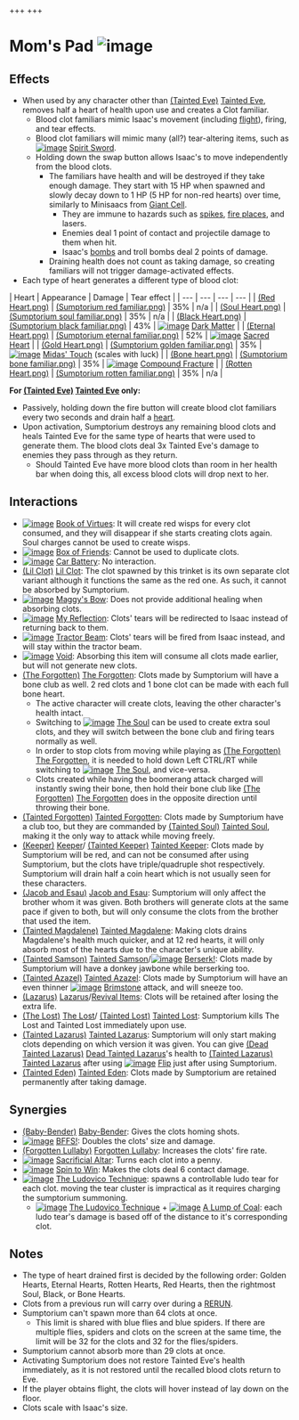 +++
+++

 # Mom's Pad ![image](/image/Mom%27s_Pad.png) 


Effects
---------


* When used by any character other than  [(Tainted Eve)](/wiki/Tainted_Eve "Tainted Eve") [Tainted Eve](/wiki/Tainted_Eve "Tainted Eve"), removes half a heart of health upon use and creates a Clot familiar.
	+ Blood clot familiars mimic Isaac's movement (including [flight](/wiki/Flight "Flight")), firing, and tear effects.
	+ Blood clot familiars will mimic many (all?) tear-altering items, such as [![image](/image/Spirit_Sword.png)](/wiki/Spirit_Sword "Spirit Sword") [Spirit Sword](/wiki/Spirit_Sword "Spirit Sword").
	+ Holding down the swap button allows Isaac's to move independently from the blood clots.
		- The familiars have health and will be destroyed if they take enough damage. They start with 15 HP when spawned and slowly decay down to 1 HP (5 HP for non-red hearts) over time, similarly to Minisaacs from [Giant Cell](/wiki/Giant_Cell "Giant Cell").
			* They are immune to hazards such as [spikes](/wiki/Spikes "Spikes"), [fire places](/wiki/Fire_Places "Fire Places"), and lasers.
			* Enemies deal 1 point of contact and projectile damage to them when hit.
			* Isaac's [bombs](/wiki/Bomb "Bomb") and troll bombs deal 2 points of damage.
		- Draining health does not count as taking damage, so creating familiars will not trigger damage-activated effects.
* Each type of heart generates a different type of blood clot:




| Heart
 | Appearance
 | Damage
 | Tear effect
 |
| --- | --- | --- | --- |
| [(Red Heart.png)](https://static.wikia.nocookie.net/bindingofisaacre_gamepedia/images/d/d7/Red_Heart.png/revision/latest?cb=20210825013100) | [(Sumptorium red familiar.png)](https://static.wikia.nocookie.net/bindingofisaacre_gamepedia/images/3/33/Sumptorium_red_familiar.png/revision/latest?cb=20210826034701) | 35%
 | n/a
 |
| [(Soul Heart.png)](https://static.wikia.nocookie.net/bindingofisaacre_gamepedia/images/3/39/Soul_Heart.png/revision/latest?cb=20210825013038) | [(Sumptorium soul familiar.png)](https://static.wikia.nocookie.net/bindingofisaacre_gamepedia/images/0/09/Sumptorium_soul_familiar.png/revision/latest?cb=20210826034641) | 35%
 | n/a
 |
| [(Black Heart.png)](https://static.wikia.nocookie.net/bindingofisaacre_gamepedia/images/4/46/Black_Heart.png/revision/latest?cb=20210821090118) | [(Sumptorium black familiar.png)](https://static.wikia.nocookie.net/bindingofisaacre_gamepedia/images/7/77/Sumptorium_black_familiar.png/revision/latest?cb=20210826034620) | 43%
 | [![image](/image/Dark_Matter.png)](/wiki/Dark_Matter "Dark Matter") [Dark Matter](/wiki/Dark_Matter "Dark Matter") |
| [(Eternal Heart.png)](https://static.wikia.nocookie.net/bindingofisaacre_gamepedia/images/e/ea/Eternal_Heart.png/revision/latest?cb=20210821090600) | [(Sumptorium eternal familiar.png)](https://static.wikia.nocookie.net/bindingofisaacre_gamepedia/images/3/3e/Sumptorium_eternal_familiar.png/revision/latest?cb=20210826034539) | 52%
 | [![image](/image/Sacred_Heart.png)](/wiki/Sacred_Heart "Sacred Heart") [Sacred Heart](/wiki/Sacred_Heart "Sacred Heart") |
| [(Gold Heart.png)](https://static.wikia.nocookie.net/bindingofisaacre_gamepedia/images/d/dc/Gold_Heart.png/revision/latest?cb=20210821162800) | [(Sumptorium golden familiar.png)](https://static.wikia.nocookie.net/bindingofisaacre_gamepedia/images/2/21/Sumptorium_golden_familiar.png/revision/latest?cb=20210826034518) | 35%
 | [![image](/image/Midas%27_Touch.png)](/wiki/Midas%27_Touch "Midas' Touch") [Midas' Touch](/wiki/Midas%27_Touch "Midas' Touch") (scales with luck)
 |
| [(Bone heart.png)](https://static.wikia.nocookie.net/bindingofisaacre_gamepedia/images/2/21/Bone_heart.png/revision/latest?cb=20210822091832) | [(Sumptorium bone familiar.png)](https://static.wikia.nocookie.net/bindingofisaacre_gamepedia/images/8/81/Sumptorium_bone_familiar.png/revision/latest?cb=20210826034559) | 35%
 | [![image](/image/Compound_Fracture.png)](/wiki/Compound_Fracture "Compound Fracture") [Compound Fracture](/wiki/Compound_Fracture "Compound Fracture") |
| [(Rotten Heart.png)](https://static.wikia.nocookie.net/bindingofisaacre_gamepedia/images/8/83/Rotten_Heart.png/revision/latest?cb=20210825163309) | [(Sumptorium rotten familiar.png)](https://static.wikia.nocookie.net/bindingofisaacre_gamepedia/images/3/39/Sumptorium_rotten_familiar.png/revision/latest?cb=20210826034457) | 35%
 | n/a
 |


**For  [(Tainted Eve)](/wiki/Tainted_Eve "Tainted Eve") [Tainted Eve](/wiki/Tainted_Eve "Tainted Eve") only:**



* Passively, holding down the fire button will create blood clot familiars every two seconds and drain half a [heart](/wiki/Health "Health").
* Upon activation, Sumptorium destroys any remaining blood clots and heals Tainted Eve for the same type of hearts that were used to generate them. The blood clots deal 3x Tainted Eve's damage to enemies they pass through as they return.
	+ Should Tainted Eve have more blood clots than room in her health bar when doing this, all excess blood clots will drop next to her.


Interactions
--------------


* [![image](/image/Book_of_Virtues.png)](/wiki/Book_of_Virtues "Book of Virtues") [Book of Virtues](/wiki/Book_of_Virtues "Book of Virtues"): It will create red wisps for every clot consumed, and they will disappear if she starts creating clots again. Soul charges cannot be used to create wisps.
* [![image](/image/Box_of_Friends.png)](/wiki/Box_of_Friends "Box of Friends") [Box of Friends](/wiki/Box_of_Friends "Box of Friends"): Cannot be used to duplicate clots.
* [![image](/image/Car_Battery.png)](/wiki/Car_Battery "Car Battery") [Car Battery](/wiki/Car_Battery "Car Battery"): No interaction.
* [(Lil Clot)](/wiki/Lil_Clot "Lil Clot") [Lil Clot](/wiki/Lil_Clot "Lil Clot"): The clot spawned by this trinket is its own separate clot variant although it functions the same as the red one. As such, it cannot be absorbed by Sumptorium.
* [![image](/image/Maggy%27s_Bow.png)](/wiki/Maggy%27s_Bow "Maggy's Bow") [Maggy's Bow](/wiki/Maggy%27s_Bow "Maggy's Bow"): Does not provide additional healing when absorbing clots.
* [![image](/image/My_Reflection.png)](/wiki/My_Reflection "My Reflection") [My Reflection](/wiki/My_Reflection "My Reflection"): Clots' tears will be redirected to Isaac instead of returning back to them.
* [![image](/image/Tractor_Beam.png)](/wiki/Tractor_Beam "Tractor Beam") [Tractor Beam](/wiki/Tractor_Beam "Tractor Beam"): Clots' tears will be fired from Isaac instead, and will stay within the tractor beam.
* [![image](/image/Void.png)](/wiki/Void "Void") [Void](/wiki/Void "Void"): Absorbing this item will consume all clots made earlier, but will not generate new clots.
* [(The Forgotten)](/wiki/The_Forgotten "The Forgotten") [The Forgotten](/wiki/The_Forgotten "The Forgotten"): Clots made by Sumptorium will have a bone club as well. 2 red clots and 1 bone clot can be made with each full bone heart.
	+ The active character will create clots, leaving the other character's health intact.
	+ Switching to  [![image](/image/The_Soul.png)](/wiki/The_Soul_(Character) "The Soul") [The Soul](/wiki/The_Soul_(Character) "The Soul (Character)") can be used to create extra soul clots, and they will switch between the bone club and firing tears normally as well.
	+ In order to stop clots from moving while playing as  [(The Forgotten)](/wiki/The_Forgotten "The Forgotten") [The Forgotten](/wiki/The_Forgotten "The Forgotten"), it is needed to hold down Left CTRL/RT while switching to  [![image](/image/The_Soul.png)](/wiki/The_Soul_(Character) "The Soul") [The Soul](/wiki/The_Soul_(Character) "The Soul (Character)"), and vice-versa.
	+ Clots created while having the boomerang attack charged will instantly swing their bone, then hold their bone club like  [(The Forgotten)](/wiki/The_Forgotten "The Forgotten") [The Forgotten](/wiki/The_Forgotten "The Forgotten") does in the opposite direction until throwing their bone.
* [(Tainted Forgotten)](/wiki/Tainted_Forgotten "Tainted Forgotten") [Tainted Forgotten](/wiki/Tainted_Forgotten "Tainted Forgotten"): Clots made by Sumptorium have a club too, but they are commanded by  [(Tainted Soul)](/wiki/Tainted_Soul "Tainted Soul") [Tainted Soul](/wiki/Tainted_Soul "Tainted Soul"), making it the only way to attack while moving freely.
* [(Keeper)](/wiki/Keeper "Keeper") [Keeper](/wiki/Keeper "Keeper")/ [(Tainted Keeper)](/wiki/Tainted_Keeper "Tainted Keeper") [Tainted Keeper](/wiki/Tainted_Keeper "Tainted Keeper"): Clots made by Sumptorium will be red, and can not be consumed after using Sumptorium, but the clots have triple/quadruple shot respectively. Sumptorium will drain half a coin heart which is not usually seen for these characters.
* [(Jacob and Esau)](/wiki/Jacob_and_Esau "Jacob and Esau") [Jacob and Esau](/wiki/Jacob_and_Esau "Jacob and Esau"): Sumptorium will only affect the brother whom it was given. Both brothers will generate clots at the same pace if given to both, but will only consume the clots from the brother that used the item.
* [(Tainted Magdalene)](/wiki/Tainted_Magdalene "Tainted Magdalene") [Tainted Magdalene](/wiki/Tainted_Magdalene "Tainted Magdalene"): Making clots drains Magdalene's health much quicker, and at 12 red hearts, it will only absorb most of the hearts due to the character's unique ability.
* [(Tainted Samson)](/wiki/Tainted_Samson "Tainted Samson") [Tainted Samson](/wiki/Tainted_Samson "Tainted Samson")/[![image](/image/Berserk!.png)](/wiki/Berserk! "Berserk!") [Berserk!](/wiki/Berserk! "Berserk!"): Clots made by Sumptorium will have a donkey jawbone while berserking too.
* [(Tainted Azazel)](/wiki/Tainted_Azazel "Tainted Azazel") [Tainted Azazel](/wiki/Tainted_Azazel "Tainted Azazel"): Clots made by Sumptorium will have an even thinner [![image](/image/Brimstone.png)](/wiki/Brimstone "Brimstone") [Brimstone](/wiki/Brimstone "Brimstone") attack, and will sneeze too.
* [(Lazarus)](/wiki/Lazarus "Lazarus") [Lazarus](/wiki/Lazarus "Lazarus")/[Revival Items](/wiki/Category:Revival_items "Category:Revival items"): Clots will be retained after losing the extra life.
* [(The Lost)](/wiki/The_Lost "The Lost") [The Lost](/wiki/The_Lost "The Lost")/ [(Tainted Lost)](/wiki/Tainted_Lost "Tainted Lost") [Tainted Lost](/wiki/Tainted_Lost "Tainted Lost"): Sumptorium kills The Lost and Tainted Lost immediately upon use.
* [(Tainted Lazarus)](/wiki/Tainted_Lazarus "Tainted Lazarus") [Tainted Lazarus](/wiki/Tainted_Lazarus "Tainted Lazarus"): Sumptorium will only start making clots depending on which version it was given. You can give  [(Dead Tainted Lazarus)](/wiki/Dead_Tainted_Lazarus "Dead Tainted Lazarus") [Dead Tainted Lazarus](/wiki/Dead_Tainted_Lazarus "Dead Tainted Lazarus")'s health to  [(Tainted Lazarus)](/wiki/Tainted_Lazarus "Tainted Lazarus") [Tainted Lazarus](/wiki/Tainted_Lazarus "Tainted Lazarus") after using [![image](/image/Flip.png)](/wiki/Flip "Flip") [Flip](/wiki/Flip "Flip") just after using Sumptorium.
* [(Tainted Eden)](/wiki/Tainted_Eden "Tainted Eden") [Tainted Eden](/wiki/Tainted_Eden "Tainted Eden"): Clots made by Sumptorium are retained permanently after taking damage.


Synergies
-----------


* [(Baby-Bender)](/wiki/Baby-Bender "Baby-Bender") [Baby-Bender](/wiki/Baby-Bender "Baby-Bender"): Gives the clots homing shots.
* [![image](/image/BFFS!.png)](/wiki/BFFS! "BFFS!") [BFFS!](/wiki/BFFS! "BFFS!"): Doubles the clots' size and damage.
* [(Forgotten Lullaby)](/wiki/Forgotten_Lullaby "Forgotten Lullaby") [Forgotten Lullaby](/wiki/Forgotten_Lullaby "Forgotten Lullaby"): Increases the clots' fire rate.
* [![image](/image/Sacrificial_Altar.png)](/wiki/Sacrificial_Altar "Sacrificial Altar") [Sacrificial Altar](/wiki/Sacrificial_Altar "Sacrificial Altar"): Turns each clot into a penny.
* [![image](/image/Spin_to_Win.png)](/wiki/Spin_to_Win "Spin to Win") [Spin to Win](/wiki/Spin_to_Win "Spin to Win"): Makes the clots deal 6 contact damage.
* [![image](/image/The_Ludovico_Technique.png)](/wiki/The_Ludovico_Technique "The Ludovico Technique") [The Ludovico Technique](/wiki/The_Ludovico_Technique "The Ludovico Technique"): spawns a controllable ludo tear for each clot. moving the tear cluster is impractical as it requires charging the sumptorium summoning.
	+ [![image](/image/The_Ludovico_Technique.png)](/wiki/The_Ludovico_Technique "The Ludovico Technique") [The Ludovico Technique](/wiki/The_Ludovico_Technique "The Ludovico Technique") + [![image](/image/A_Lump_of_Coal.png)](/wiki/A_Lump_of_Coal "A Lump of Coal") [A Lump of Coal](/wiki/A_Lump_of_Coal "A Lump of Coal"): each ludo tear's damage is based off of the distance to it's corresponding clot.


Notes
-------


* The type of heart drained first is decided by the following order: Golden Hearts, Eternal Hearts, Rotten Hearts, Red Hearts, then the rightmost Soul, Black, or Bone Hearts.
* Clots from a previous run will carry over during a [RERUN](/wiki/RERUN "RERUN").
* Sumptorium can't spawn more than 64 clots at once.
	+ This limit is shared with blue flies and blue spiders. If there are multiple flies, spiders and clots on the screen at the same time, the limit will be 32 for the clots and 32 for the flies/spiders.
* Sumptorium cannot absorb more than 29 clots at once.
* Activating Sumptorium does not restore Tainted Eve's health immediately, as it is not restored until the recalled blood clots return to Eve.
* If the player obtains flight, the clots will hover instead of lay down on the floor.
* Clots scale with Isaac's size.


